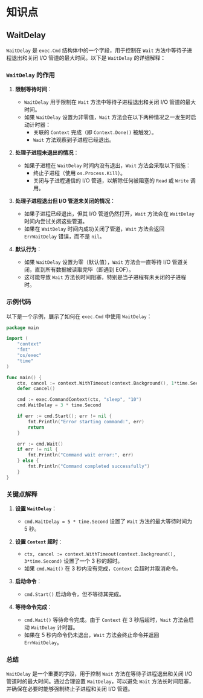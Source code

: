 # 知识点

## WaitDelay

`WaitDelay` 是 `exec.Cmd` 结构体中的一个字段，用于控制在 `Wait` 方法中等待子进程退出和关闭 I/O 管道的最大时间。以下是 `WaitDelay` 的详细解释：

### `WaitDelay` 的作用

1. **限制等待时间**：
   - `WaitDelay` 用于限制在 `Wait` 方法中等待子进程退出和关闭 I/O 管道的最大时间。
   - 如果 `WaitDelay` 设置为非零值，`Wait` 方法会在以下两种情况之一发生时启动计时器：
     - 关联的 `Context` 完成（即 `Context.Done()` 被触发）。
     - `Wait` 方法观察到子进程已经退出。

2. **处理子进程未退出的情况**：
   - 如果子进程在 `WaitDelay` 时间内没有退出，`Wait` 方法会采取以下措施：
     - 终止子进程（使用 `os.Process.Kill`）。
     - 关闭与子进程通信的 I/O 管道，以解除任何被阻塞的 `Read` 或 `Write` 调用。

3. **处理子进程退出但 I/O 管道未关闭的情况**：
   - 如果子进程已经退出，但其 I/O 管道仍然打开，`Wait` 方法会在 `WaitDelay` 时间内尝试关闭这些管道。
   - 如果在 `WaitDelay` 时间内成功关闭了管道，`Wait` 方法会返回 `ErrWaitDelay` 错误，而不是 `nil`。

4. **默认行为**：
   - 如果 `WaitDelay` 设置为零（默认值），`Wait` 方法会一直等待 I/O 管道关闭，直到所有数据被读取完毕（即遇到 EOF）。
   - 这可能导致 `Wait` 方法长时间阻塞，特别是当子进程有未关闭的子进程时。

### 示例代码

以下是一个示例，展示了如何在 `exec.Cmd` 中使用 `WaitDelay`：

```go
package main

import (
    "context"
    "fmt"
    "os/exec"
    "time"
)

func main() {
    ctx, cancel := context.WithTimeout(context.Background(), 1*time.Second)
    defer cancel()

    cmd := exec.CommandContext(ctx, "sleep", "10")
    cmd.WaitDelay = 3 * time.Second

    if err := cmd.Start(); err != nil {
        fmt.Println("Error starting command:", err)
        return
    }

    err := cmd.Wait()
    if err != nil {
        fmt.Println("Command wait error:", err)
    } else {
        fmt.Println("Command completed successfully")
    }
}
```

### 关键点解释

1. **设置 `WaitDelay`**：
   - `cmd.WaitDelay = 5 * time.Second` 设置了 `Wait` 方法的最大等待时间为 5 秒。

2. **设置 `Context` 超时**：
   - `ctx, cancel := context.WithTimeout(context.Background(), 3*time.Second)` 设置了一个 3 秒的超时。
   - 如果 `cmd.Wait()` 在 3 秒内没有完成，`Context` 会超时并取消命令。

3. **启动命令**：
   - `cmd.Start()` 启动命令，但不等待其完成。

4. **等待命令完成**：
   - `cmd.Wait()` 等待命令完成。由于 `Context` 在 3 秒后超时，`Wait` 方法会启动 `WaitDelay` 计时器。
   - 如果在 5 秒内命令仍未退出，`Wait` 方法会终止命令并返回 `ErrWaitDelay`。

### 总结

`WaitDelay` 是一个重要的字段，用于控制 `Wait` 方法在等待子进程退出和关闭 I/O 管道时的最大时间。通过合理设置 `WaitDelay`，可以避免 `Wait` 方法长时间阻塞，并确保在必要时能够强制终止子进程和关闭 I/O 管道。
